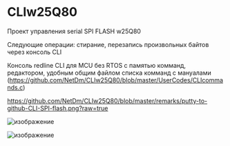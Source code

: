 # CLIw25Q80

Проект управления serial SPI FLASH w25Q80

Следующие операции: стирание, перезапись произвольных байтов через консоль CLI

Консоль redline CLI для MCU без RTOS с памятью комманд, редактором, удобным общим файлом списка комманд с мануалами (https://github.com/NetDm/CLIw25Q80/blob/master/UserCodes/CLIcommands.c)

https://github.com/NetDm/CLIw25Q80/blob/master/remarks/putty-to-github-CLI-SPI-flash.png?raw=true

![изображение](https://user-images.githubusercontent.com/36101745/172032608-870e3c07-2589-4759-9423-770c66a8bef3.png)


![изображение](https://user-images.githubusercontent.com/36101745/172018952-49a2ac90-b980-47c1-a768-79610446e716.png)

